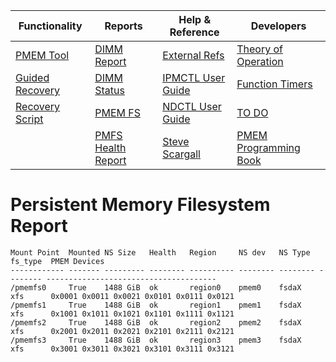 | Functionality | Reports | Help & Reference | Developers |
| ------------- | ------- | ---------------- | ---------- |
| [PMEM Tool](README.md) | [DIMM Report](Optane_DIMM_Report.md) | [External Refs](References.md) | [Theory of Operation](TheoryofOperation.md) |
| [Guided Recovery](Guided_Recovery.md) | [DIMM Status](DIMM_Status.md) | [IPMCTL User Guide](https://docs.pmem.io/ipmctl-user-guide/) | [Function Timers](Function_Timers.md) |
| [Recovery Script](Recovery_Script.md) | [PMEM FS](PMFS_Report.md)  | [NDCTL User Guide](https://docs.pmem.io/ndctl-user-guide/) | [TO DO](ToDo.md) |
|   | [PMFS Health Report](Healthy_PMFS_Report.md)  | [Steve Scargall](https://stevescargall.com/)  | [PMEM Programming Book](https://pmem.io/books/) |

# Persistent Memory Filesystem Report
```
Mount Point  Mounted NS Size   Health   Region     NS dev   NS Type  fs_type  PMEM Devices
------------ ------- --------- -------- ---------- -------- -------- -------- --------------------------------------
/pmemfs0     True    1488 GiB  ok       region0    pmem0    fsdaX    xfs      0x0001 0x0011 0x0021 0x0101 0x0111 0x0121
/pmemfs1     True    1488 GiB  ok       region1    pmem1    fsdaX    xfs      0x1001 0x1011 0x1021 0x1101 0x1111 0x1121
/pmemfs2     True    1488 GiB  ok       region2    pmem2    fsdaX    xfs      0x2001 0x2011 0x2021 0x2101 0x2111 0x2121
/pmemfs3     True    1488 GiB  ok       region3    pmem3    fsdaX    xfs      0x3001 0x3011 0x3021 0x3101 0x3111 0x3121
```
